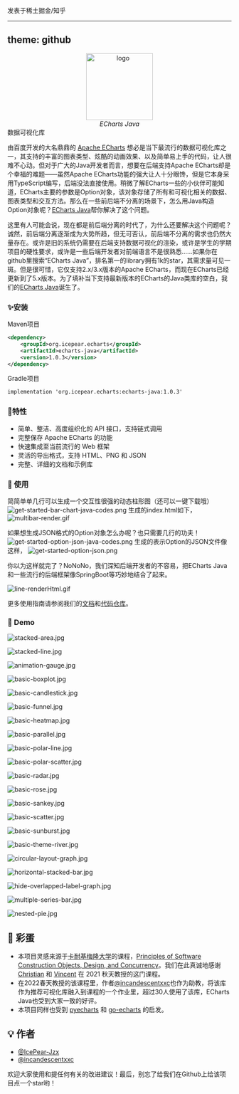 发表于稀土掘金/知乎

---
theme: github
---                                        
<div align="center">
    <img src="https://p3-juejin.byteimg.com/tos-cn-i-k3u1fbpfcp/9eb1c57eff6742bfa7ba4a834271b4f5~tplv-k3u1fbpfcp-watermark.image?" alt="logo" width=150 height=150 />
    <br>
    <em>ECharts Java</em>
</div>
数据可视化库

由百度开发的大名鼎鼎的 [Apache ECharts](https://echarts.apache.org/en/index.html) 想必是当下最流行的数据可视化库之一，其支持的丰富的图表类型、炫酷的动画效果、以及简单易上手的代码，让人很难不心动。但对于广大的Java开发者而言，想要在后端支持Apache ECharts却是个幸福的难题——虽然Apache ECharts功能的强大让人十分眼馋，但是它本身采用TypeScript编写，后端没法直接使用。稍微了解ECharts一些的小伙伴可能知道，ECharts主要的参数是Option对象，该对象存储了所有和可视化相关的数据、图表类型和交互方法。那么在一些前后端不分离的场景下，怎么用Java构造Option对象呢？[ECharts Java](https://github.com/ECharts-Java/ECharts-Java)帮你解决了这个问题。

这里有人可能会说，现在都是前后端分离的时代了，为什么还要解决这个问题呢？诚然，前后端分离逐渐成为大势所趋，但无可否认，前后端不分离的需求也仍然大量存在。或许是旧的系统仍需要在后端支持数据可视化的渲染，或许是学生的学期项目的硬性要求，或许是一些后端开发者对前端语言不是很熟悉......如果你在github里搜索“ECharts Java”，排名第一的library拥有1k的star，其需求量可见一斑。但是很可惜，它仅支持2.x/3.x版本的Apache ECharts，而现在ECharts已经更新到了5.x版本。为了填补当下支持最新版本的ECharts的Java类库的空白，我们的[ECharts Java](https://github.com/ECharts-Java/ECharts-Java)诞生了。



### ✨安装
Maven项目
```xml
<dependency> 
    <groupId>org.icepear.echarts</groupId> 
    <artifactId>echarts-java</artifactId> 
    <version>1.0.3</version> 
</dependency>
```
Gradle项目

```xml
implementation 'org.icepear.echarts:echarts-java:1.0.3'
```

### 🌠特性
-   简单、整洁、高度组织化的 API 接口，支持链式调用
-   完整保存 Apache ECharts 的功能
-   快速集成至当前流行的 Web 框架
-   灵活的导出格式，支持 HTML、PNG 和 JSON
-   完整、详细的文档和示例库


### 🔭 使用

简简单单几行可以生成一个交互性很强的动态柱形图（还可以一键下载哦）
![get-started-bar-chart-java-codes.png](https://p3-juejin.byteimg.com/tos-cn-i-k3u1fbpfcp/c0972a992870445ebb9cb851d699b52b~tplv-k3u1fbpfcp-watermark.image?)
生成的index.html如下，
![multibar-render.gif](https://p3-juejin.byteimg.com/tos-cn-i-k3u1fbpfcp/36d799c7712d4e69b685e362ba05972a~tplv-k3u1fbpfcp-watermark.image?)






如果想生成JSON格式的Option对象怎么办呢？也只需要几行的功夫！
![get-started-option-json-java-codes.png](https://p1-juejin.byteimg.com/tos-cn-i-k3u1fbpfcp/d4ff8ba42280420eae6ef094deaeba0b~tplv-k3u1fbpfcp-watermark.image?)
生成的表示Option的JSON文件像这样，
![get-started-option-json.png](https://p9-juejin.byteimg.com/tos-cn-i-k3u1fbpfcp/340fb25486e545fa8f700029acb2bd46~tplv-k3u1fbpfcp-watermark.image?)

你以为这样就完了？NoNoNo，我们深知后端开发者的不容易，把ECharts Java和一些流行的后端框架像SpringBoot等巧妙地结合了起来。

![line-renderHtml.gif](https://p6-juejin.byteimg.com/tos-cn-i-k3u1fbpfcp/021f1291fabc44908b23f6c2248a4231~tplv-k3u1fbpfcp-watermark.image?)

更多使用指南请参阅我们的[文档](https://echarts.icepear.org/#/zh-cn/)和[代码仓库](https://github.com/incandescentxxc/ECharts-Java-Examples)。

### 🎇 Demo
![stacked-area.jpg](https://p6-juejin.byteimg.com/tos-cn-i-k3u1fbpfcp/2730dc869ce8425797f4a880f84e28db~tplv-k3u1fbpfcp-watermark.image?)

![stacked-line.jpg](https://p1-juejin.byteimg.com/tos-cn-i-k3u1fbpfcp/edc534e03dd446d5a784bfac04d45469~tplv-k3u1fbpfcp-watermark.image?)

![animation-gauge.jpg](https://p1-juejin.byteimg.com/tos-cn-i-k3u1fbpfcp/b14f99283c7c422ab3e26b86334c366e~tplv-k3u1fbpfcp-watermark.image?)

![basic-boxplot.jpg](https://p3-juejin.byteimg.com/tos-cn-i-k3u1fbpfcp/4b5fa39b75e14611ab7ad175779b4f70~tplv-k3u1fbpfcp-watermark.image?)

![basic-candlestick.jpg](https://p9-juejin.byteimg.com/tos-cn-i-k3u1fbpfcp/77113a89904d4133a2bfaaa8514093ba~tplv-k3u1fbpfcp-watermark.image?)

![basic-funnel.jpg](https://p1-juejin.byteimg.com/tos-cn-i-k3u1fbpfcp/4fc29d072847485fa5668cb472baa9d0~tplv-k3u1fbpfcp-watermark.image?)

![basic-heatmap.jpg](https://p1-juejin.byteimg.com/tos-cn-i-k3u1fbpfcp/86af6f3fd37f4f418f6a7e0d5528aebd~tplv-k3u1fbpfcp-watermark.image?)

![basic-parallel.jpg](https://p9-juejin.byteimg.com/tos-cn-i-k3u1fbpfcp/6948c36467804fd08f87e19ed56c643d~tplv-k3u1fbpfcp-watermark.image?)

![basic-polar-line.jpg](https://p3-juejin.byteimg.com/tos-cn-i-k3u1fbpfcp/26a796d1078a451a9d20eb906142f8d1~tplv-k3u1fbpfcp-watermark.image?)

![basic-polar-scatter.jpg](https://p1-juejin.byteimg.com/tos-cn-i-k3u1fbpfcp/a693a2fdaca7442b8f6c3417a5e6ddcc~tplv-k3u1fbpfcp-watermark.image?)

![basic-radar.jpg](https://p9-juejin.byteimg.com/tos-cn-i-k3u1fbpfcp/8292cb6f8de141729c7b0aedd5fc8372~tplv-k3u1fbpfcp-watermark.image?)

![basic-rose.jpg](https://p3-juejin.byteimg.com/tos-cn-i-k3u1fbpfcp/f0003aefd6264342913b790f617d0c1b~tplv-k3u1fbpfcp-watermark.image?)

![basic-sankey.jpg](https://p3-juejin.byteimg.com/tos-cn-i-k3u1fbpfcp/d8f3624e3bf041aaa9392cea46f0102c~tplv-k3u1fbpfcp-watermark.image?)

![basic-scatter.jpg](https://p9-juejin.byteimg.com/tos-cn-i-k3u1fbpfcp/769bfa8f28684f1081446d7efed1cf0d~tplv-k3u1fbpfcp-watermark.image?)

![basic-sunburst.jpg](https://p6-juejin.byteimg.com/tos-cn-i-k3u1fbpfcp/d83744c3e18d44258bfe2c47cca2f522~tplv-k3u1fbpfcp-watermark.image?)

![basic-theme-river.jpg](https://p9-juejin.byteimg.com/tos-cn-i-k3u1fbpfcp/9e88397515d64cf5963c26e5232c3d98~tplv-k3u1fbpfcp-watermark.image?)

![circular-layout-graph.jpg](https://p9-juejin.byteimg.com/tos-cn-i-k3u1fbpfcp/d8d02d5a7c8142bb83c7fb28ddf1b627~tplv-k3u1fbpfcp-watermark.image?)

![horizontal-stacked-bar.jpg](https://p6-juejin.byteimg.com/tos-cn-i-k3u1fbpfcp/12b1faf2573f4afa92dc2b5c03501e04~tplv-k3u1fbpfcp-watermark.image?)

![hide-overlapped-label-graph.jpg](https://p1-juejin.byteimg.com/tos-cn-i-k3u1fbpfcp/5cefde7ee49340f3bf1fda627207de2a~tplv-k3u1fbpfcp-watermark.image?)

![multiple-series-bar.jpg](https://p9-juejin.byteimg.com/tos-cn-i-k3u1fbpfcp/978099197c8c479ba4042b15267c87c3~tplv-k3u1fbpfcp-watermark.image?)

![nested-pie.jpg](https://p3-juejin.byteimg.com/tos-cn-i-k3u1fbpfcp/a7b0dbd14e2a484abc14b01955693120~tplv-k3u1fbpfcp-watermark.image?)



## 💌 彩蛋

- 本项目灵感来源于[卡耐基梅隆大学](https://www.cmu.edu/)的课程，[Principles of Software Construction Objects, Design, and Concurrency](https://cmu-17-214.github.io/f2021/)。我们在此真诚地感谢 [Christian](https://www.cs.cmu.edu/~ckaestne/) 和 [Vincent](https://vhellendoorn.github.io/) 在 2021 秋天教授的这门课程。
- 在2022春天教授的该课程里，作者[@incandescentxxc](https://github.com/incandescentxxc)也作为助教，将该库作为推荐可视化库融入到课程的一个作业里，超过30人使用了该库，ECharts Java也受到大家一致的好评。
- 本项目同样也受到 [pyecharts](https://github.com/pyecharts/pyecharts) 和 [go-echarts](https://github.com/go-echarts/go-echarts) 的启发。

## 💡 作者

- [@IcePear-Jzx](https://github.com/IcePear-Jzx)
- [@incandescentxxc](https://github.com/incandescentxxc)

欢迎大家使用和提任何有关的改进建议！最后，别忘了给我们在Github上给该项目点一个star哟！



